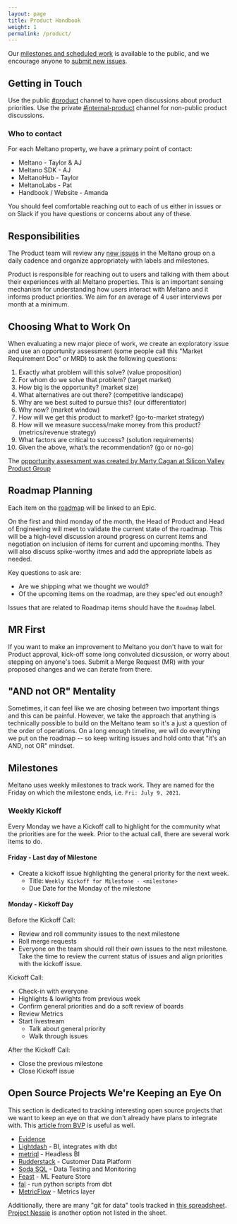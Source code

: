 ```yaml
---
layout: page
title: Product Handbook
weight: 1
permalink: /product/
---
```


Our [milestones and scheduled work](https://gitlab.com/groups/meltano/-/milestones) is available to the public, and we encourage anyone to [submit new issues](https://gitlab.com/meltano/meltano/issues/new).

## Getting in Touch

Use the public [#product](https://meltano.slack.com/archives/C02FRTMPHL0) channel to have open discussions about product priorities.
Use the private [#internal-product](https://meltano.slack.com/archives/C02MBDUHCCD) channel for non-public product discussions.

### Who to contact

For each Meltano property, we have a primary point of contact:

- Meltano - Taylor & AJ
- Meltano SDK - AJ
- MeltanoHub - Taylor
- MeltanoLabs - Pat
- Handbook / Website - Amanda

You should feel comfortable reaching out to each of us either in issues or on Slack if you have questions or concerns about any of these.

## Responsibilities

The Product team will review any [new issues](https://gitlab.com/groups/meltano/-/issues) in the Meltano group on a daily cadence and organize appropriately with labels and milestones.

Product is responsible for reaching out to users and talking with them about their experiences with all Meltano properties.
This is an important sensing mechanism for understanding how users interact with Meltano and it informs product priorities.
We aim for an average of 4 user interviews per month at a minimum.

## Choosing What to Work On

When evaluating a new major piece of work, we create an exploratory issue and use an opportunity assessment (some people call this "Market Requirement Doc" or MRD) to ask the following questions:

1. Exactly what problem will this solve? (value proposition)
2. For whom do we solve that problem? (target market)
3. How big is the opportunity? (market size)
4. What alternatives are out there? (competitive landscape)
5. Why are we best suited to pursue this? (our differentiator)
6. Why now? (market window)
7. How will we get this product to market? (go-to-market strategy)
8. How will we measure success/make money from this product? (metrics/revenue strategy)
9. What factors are critical to success? (solution requirements)
10. Given the above, what’s the recommendation? (go or no-go)

The [opportunity assessment was created by Marty Cagan at Silicon Valley Product Group](https://svpg.com/assessing-product-opportunities/)

## Roadmap Planning

Each item on the [roadmap](roadmap) will be linked to an Epic.

On the first and third monday of the month, the Head of Product and Head of Engineering will meet to validate the current state of the roadmap.
This will be a high-level discussion around progress on current items and negotiation on inclusion of items for current and upcoming months.
They will also discuss spike-worthy itmes and add the appropriate labels as needed.

Key questions to ask are:

- Are we shipping what we thought we would?
- Of the upcoming items on the roadmap, are they spec'ed out enough?

Issues that are related to Roadmap items should have the `Roadmap` label.

## MR First

If you want to make an improvement to Meltano you don't have to wait for Product approval, kick-off some long convoluted dicsussion, or worry about stepping on anyone's toes. Submit a Merge Request (MR) with your proposed changes and we can iterate from there.

## "AND not OR" Mentality

Sometimes, it can feel like we are chosing between two important things and this can be painful. However, we take the approach that anything is technically possible to build on the Meltano team so it's a just a question of the order of operations. On a long enough timeline, we will do everything we put on the roadmap -- so keep writing issues and hold onto that "it's an AND, not OR" mindset.

## Milestones

Meltano uses weekly milestones to track work. They are named for the Friday on which the milestone ends, i.e. `Fri: July 9, 2021`.

### Weekly Kickoff

Every Monday we have a Kickoff call to highlight for the community what the priorities are for the week. Prior to the actual call, there are several work items to do.

#### Friday - Last day of Milestone

- Create a kickoff issue highlighting the general priority for the next week.
  - Title: `Weekly Kickoff for Milestone - <milestone>`
  - Due Date for the Monday of the milestone

#### Monday - Kickoff Day

Before the Kickoff Call:

- Review and roll community issues to the next milestone
- Roll merge requests
- Everyone on the team should roll their own issues to the next milestone. Take the time to review the current status of issues and align priorities with the kickoff issue.

Kickoff Call:

- Check-in with everyone
- Highlights & lowlights from previous week
- Confirm general priorities and do a soft review of boards
- Review Metrics
- Start livestream
  - Talk about general priority
  - Walk through issues

After the Kickoff Call:

- Close the previous milestone
- Close Kickoff issue

## Open Source Projects We're Keeping an Eye On

This section is dedicated to tracking interesting open source projects that we want to keep an eye on that we don't already have plans to integrate with.
This [article from BVP](https://www.bvp.com/atlas/roadmap-data-infrastructure/) is useful as well.

- [Evidence](https://www.evidence.dev/)
- [Lightdash](https://www.lightdash.com/) - BI, integrates with dbt
- [metriql](https://metriql.com/) - Headless BI
- [Rudderstack](https://rudderstack.com/) - Customer Data Platform
- [Soda SQL](https://github.com/sodadata/soda-sql) - Data Testing and Monitoring
- [Feast](https://github.com/feast-dev/feast) - ML Feature Store
- [fal](https://github.com/fal-ai/fal) - run python scripts from dbt
- [MetricFlow](https://github.com/transform-data/metricflow) - Metrics layer

Additionally, there are many "git for data" tools tracked in [this spreadsheet](https://docs.google.com/spreadsheets/d/1jGQY_wjj7dYVne6toyzmU7Ni0tfm-fUEmdh7Nw_ZH0k/edit#gid=0).
[Project Nessie](https://projectnessie.org/) is another option not listed in the sheet.
